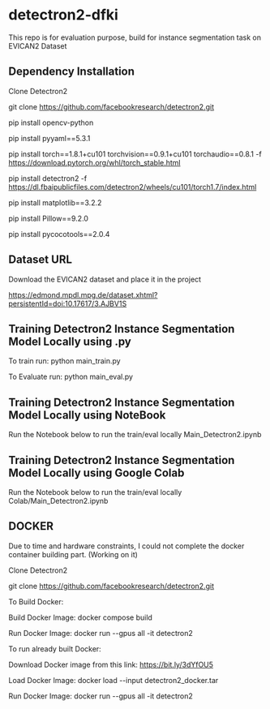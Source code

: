# detectron2-dfki
This repo is for evaluation purpose, build for instance segmentation task on EVICAN2 Dataset



##  Dependency Installation

Clone Detectron2

git clone https://github.com/facebookresearch/detectron2.git

pip install opencv-python

pip install pyyaml==5.3.1

pip install torch==1.8.1+cu101 torchvision==0.9.1+cu101 torchaudio==0.8.1 -f https://download.pytorch.org/whl/torch_stable.html

pip install detectron2 -f https://dl.fbaipublicfiles.com/detectron2/wheels/cu101/torch1.7/index.html

pip install matplotlib==3.2.2

pip install Pillow==9.2.0

pip install pycocotools==2.0.4

##  Dataset URL

Download the EVICAN2 dataset and place it in the project

https://edmond.mpdl.mpg.de/dataset.xhtml?persistentId=doi:10.17617/3.AJBV1S



##  Training Detectron2 Instance Segmentation Model Locally using .py

To train run: 
python main_train.py

To Evaluate run:
python main_eval.py


##  Training Detectron2 Instance Segmentation Model Locally using NoteBook

Run the Notebook below to run the train/eval locally 
Main_Detectron2.ipynb


##  Training Detectron2 Instance Segmentation Model Locally using Google Colab

Run the Notebook below to run the train/eval locally 
Colab/Main_Detectron2.ipynb



##  DOCKER

Due to time and hardware constraints, I could not complete the docker container building part.
(Working on it)

Clone Detectron2

git clone https://github.com/facebookresearch/detectron2.git

To Build Docker:

Build Docker Image: docker compose build

Run Docker Image: docker run --gpus all -it detectron2

To run already built Docker:

Download Docker image from this link: https://bit.ly/3dYfOU5

Load Docker Image: docker load --input detectron2_docker.tar

Run Docker Image: docker run --gpus all -it detectron2







